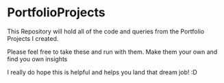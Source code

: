 # PortfolioProjects

This Repository will hold all of the code and queries from the Portfolio Projects I created.

Please feel free to take these and run with them. Make them your own and find you own insights

I really do hope this is helpful and helps you land that dream job! :D
